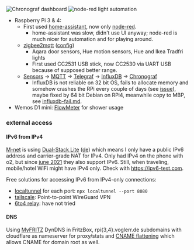 ![Chronograf dashboard](https://i.imgur.com/KdjZi8j.png)
![node-red light automation](https://i.imgur.com/qlGAEON.png)

- Raspberry Pi 3 & 4:
  - First used [home-assistant](https://www.home-assistant.io/), now only [node-red](https://nodered.org/).
    - home-assistant was slow, didn't use UI anyway; node-red is much nicer for automation and for playing around.
  - [zigbee2mqtt](https://github.com/Koenkk/zigbee2mqtt/) ([config](opt/zigbee2mqtt/data/configuration.yaml))
    - Aqara door sensors, Hue motion sensors, Hue and Ikea Tradfri lights
    - First used CC2531 USB stick, now CC2530 via UART USB because of supposed better range.
  - [Sensors](https://github.com/vogler/sensors) -> [MQTT](https://mosquitto.org/) -> [Telegraf](https://github.com/influxdata/telegraf) -> [InfluxDB](https://github.com/influxdata/influxdb) -> [Chronograf](https://github.com/influxdata/chronograf)
    - InfluxDB is not reliable on 32 bit OS, fails to allocate memory and somehow crashes the RPi every couple of days (see [issue](https://github.com/influxdata/influxdb/issues/11339#issuecomment-525500034)), maybe fixed by 64 bit Debian on RPi4, meanwhile copy to MBP, see [influxdb-fail.md](influxdb-fail.md).
- Wemos D1 mini: [FlowMeter](https://github.com/vogler/FlowMeter) for shower usage

### external access
#### IPv6 from IPv4
[M-net](https://www.m-net.de/hilfe-service/fragen-und-antworten/frage/show/kann-ich-mit-ipv6-auch-auf-netzwerk-ressourcen-mit-ipv4-adresse-weiterhin-zugreifen/1/internetanschluss/) is using [Dual-Stack Lite](https://en.wikipedia.org/wiki/IPv6_transition_mechanism#Dual-Stack_Lite_(DS-Lite)) ([de](https://www.elektronik-kompendium.de/sites/net/2010211.htm)) which means I only have a public IPv6 address and carrier-grade NAT for IPv4.
Only had IPv4 on the phone with o2, but since [june 2021](https://www.teltarif.de/o2-ipv6-mobilfunknetz/news/84237.html) they also support IPv6.
Still, when traveling, mobile/hotel WiFi might have IPv4 only. Check with https://ipv6-test.com.

Free solutions for accessing IPv6 from IPv4-only connections:
- [localtunnel](https://github.com/localtunnel/localtunnel) for each port: `npx localtunnel --port 8080`
- [tailscale](https://tailscale.com): Point-to-point WireGuard VPN
- [6to4 relay](https://en.wikipedia.org/wiki/6to4): have not tried

#### DNS
Using [MyFRITZ](https://www.myfritz.net/) DynDNS in FritzBox, rpi{3,4}.voglerr.de subdomains with cloudflare as nameserver for proxy/stats and [CNAME flattening](https://blog.cloudflare.com/introducing-cname-flattening-rfc-compliant-cnames-at-a-domains-root/) which allows CNAME for domain root as well.
